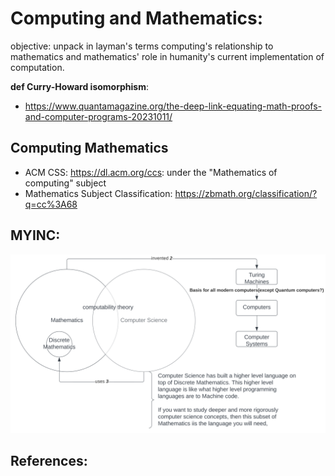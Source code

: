 # Computing and Mathematics:
objective: unpack in layman's terms computing's relationship to mathematics and mathematics' role in humanity's current implementation of computation.

**def Curry-Howard isomorphism**:<br>
- https://www.quantamagazine.org/the-deep-link-equating-math-proofs-and-computer-programs-20231011/


## Computing Mathematics
- ACM CSS: https://dl.acm.org/ccs: under the "Mathematics of computing" subject
- Mathematics Subject Classification: https://zbmath.org/classification/?q=cc%3A68

## MYINC:
![image info](./mathematics_and_computing.svg)

## References:
